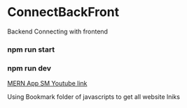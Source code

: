 # ConnectBackFront
Backend Connecting with frontend
### npm run start
### npm run dev

[MERN App SM Youtube link](https://youtu.be/K8YELRmUb5o?si=hPmUxVfIbZWa-HFQ)

Using Bookmark folder of javascripts to get all website lniks